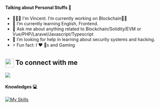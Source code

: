 #### Talking about Personal Stuffs 🎯
- 🧑🏻‍💻 I'm Vincent. I’m currently working on Blockchain✌🏻
- 🌱 I’m currently learning English, Frontend.
- 💬 Ask me about anything related to Blockchain/Solidity/EVM or Vue/PHP/Laravel/Javascript/Typescript
- 🤔 I’m looking for help in learning about security systems and hacking.
- ⚡ Fun fact: I ❤️ 🐶s and Gaming

<summary><h2><img src="https://emojis.slackmojis.com/emojis/images/1579216111/7550/pikachu_wave.gif?1579216111" align="center" width="28" /> To connect with me</h2></summary>

[<img src="https://img.shields.io/badge/linkedin-%230077B5.svg?&style=for-the-badge&logo=linkedin&logoColor=white" />](https://www.linkedin.com/in/hai-nguyen-176902212/)
#### Knowledges 💻

[![My Skills](https://skillicons.dev/icons?i=solidity,php,laravel,aws,js,typescript,react,graphql,ipfs,vue,html,css)](https://skillicons.dev)
